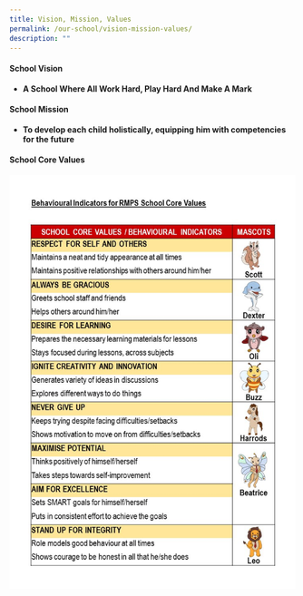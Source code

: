 ```yaml
---
title: Vision, Mission, Values
permalink: /our-school/vision-mission-values/
description: ""
---
```

<h4><strong>School Vision</strong></h4>
<ul>
<li><strong>A School Where All Work Hard, Play Hard And Make A Mark</strong></li>
</ul>
<h4><strong>School Mission</strong></h4>
<ul>
<li><strong>To develop each child holistically, equipping him with competencies for the future</strong></li>
</ul>
<h4><strong>School Core Values</strong></h4>
<img src="/images/vmv.jpg">